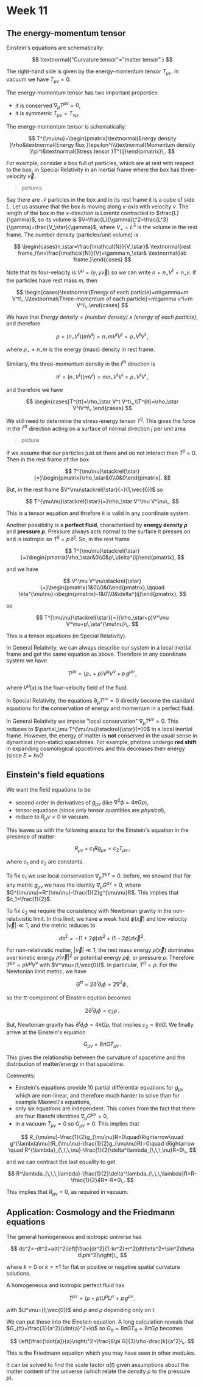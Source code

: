 # Week 11

## The energy-momentum tensor

Einstein's equations are schematically:

$$
\textnormal{"Curvature tensor"="matter tensor".}
$$

The right-hand side is given by the energy-momentum tensor $T_{\mu\nu}$. In vacuum we have $T_{\mu\nu}=0$.

The energy-momentum tensor has two important properties:
- it is conserved $\nabla_\mu T^{\mu\nu}=0$,
- it is symmetric $T_{\mu\nu}=T_{\nu\mu}$.

The energy-momentum tensor is schematically:

$$
T^{\mu\nu}=\begin{pmatrix}\textnormal{Energy density }\rho&\textnormal{Energy flux }\epsilon^i\\\textnormal{Momentum density }\pi^i&\textnormal{Stress tensor }T^{ij}\end{pmatrix}\,.
$$

For example, consider a box full of particles, which are at rest with respect to the box, in Special Relativity in an inertial frame where the box has three-velocity $\vec{v}$.

>pictures

Say there are $\mathcal{N}$ particles in the box and in its rest frame it is a cube of side $L$. Let us assume that the box is moving along $x$-axis with velocity $v$. The length of the box in the $x$-direction is Lorentz contracted to $\frac{L}{\gamma}$, so its volume is $V=\frac{L}{\gamma}L^2=\frac{L^3}{\gamma}=\frac{V_\star}{\gamma}$, where $V_\star=L^3$ is the volume in the rest frame. The number density (particles/unit volume) is

$$
\begin{cases}n_\star=\frac{\mathcal{N}}{V_\star}& \textnormal{rest frame,}\\n=\frac{\mathcal{N}}{V}=\gamma n_\star& \textnormal{lab frame.}\end{cases}
$$

Note that its four-velocity is $V^\mu=(\gamma,\gamma \vec{v})$ so we can write $n=n_\star V^t=n_\star \gamma$. If the particles have rest mass $m$, then

$$
\begin{cases}\textnormal{Energy of each particle}=m\gamma=m V^t\,,\\\textnormal{Three-momentum of each particle}=m\gamma v^i=m V^i\,.\end{cases}
$$

We have that *Energy density = (number density) x (energy of each particle)*, and therefore

$$
\rho=(n_\star V^t)(m V^t)=n_\star m V^t V^t=\rho_\star V^t V^t\,,
$$

where $\rho_\star=n_\star m$ is the energy (mass) density in rest frame.

Similarly, the three-momentum density in the $i^{th}$ direction is

$$
\pi^i=(n_\star V^t)(mV^i)=mn_\star V^t V^i=\rho_\star V^t V^i\,,
$$

and therefore we have

$$
\begin{cases}T^{tt}=\rho_\star V^t V^t\,,\\T^{it}=\rho_\star V^iV^t\,.\end{cases}
$$

We still need to determine the stress-energy tensor $T^{ij}$. This gives the force in the $i^{th}$ direction acting on a surface of normal direction $j$ per unit area

>picture

If we assume that our particles just sit there and do not interact then $T^{ij}=0$. Then in the rest frame of the box

$$
T^{\mu\nu}\stackrel{\star}{=}\begin{pmatrix}\rho_\star&0\\0&0\end{pmatrix}.
$$

But, in the rest frame $V^\mu\stackrel{\star}{=}(1,\vec{0})$ so

$$
T^{\mu\nu}\stackrel{\star}{=}\rho_\star V^\mu V^\nu\,.
$$

This is a tensor equation and threfore it is valid in any coordinate system.

Another possibility is a **perfect fluid**, characterised by **energy density $\rho$** and **pressure $p$**. Pressure always acts normal to the surface it presses on and is isotropic so $T^{ij}=p\,\delta^{ij}$. So, in the rest frame

$$
T^{\mu\nu}\stackrel{\star}{=}\begin{pmatrix}\rho_\star&0\\0&p\,\delta^{ij}\end{pmatrix},
$$

and we have

$$
V^\mu V^\nu\stackrel{\star}{=}\begin{pmatrix}1&0\\0&0\end{pmatrix},\qquad \eta^{\mu\nu}=\begin{pmatrix}-1&0\\0&\delta^{ij}\end{pmatrix},
$$

so

$$
T^{\mu\nu}\stackrel{\star}{=}(\rho_\star+p)V^\mu V^\nu+p\,\eta^{\mu\nu}\,.
$$

This is a tensor equations (in Special Relativity).

In General Relativity, we can always describe our system in a local inertial frame and get the same equation as above. Therefore in any coordinate system we have

$$
T^{\mu\nu}=(\rho_\star+p)V^{\mu}V^\nu+p\,g^{\mu\nu}\,,
$$

where $V^\mu (x)$ is the four-velocity field of the fluid.

In Special Relativity, the equations $\partial_\mu T^{\mu\nu}=0$ directly become the standard equations for the conservation of energy and momentum in a perfect fluid.

In General Relativity we impose "local conservation" $\nabla_\mu T^{\mu\nu}=0$. This reduces to $\partial_\mu T^{\mu\nu}\stackrel{\star}{=}0$ in a local inertial frame. However, the energy of matter is **not** conserved in the usual sense in dynamical (non-static) spacetimes. For example, photons undergo **red shift** in expanding cosmological spacetimes and this decreases their energy (since $E=\hbar \nu$)!


## Einstein's field equations

We want the field equations to be

- second order in derivatives of $g_{\mu\nu}$ (like $\nabla^2\phi=4\pi G\rho$),
- tensor equations (since only tensor quantities are *physical*),
- reduce to $R_\mu\nu=0$ in vacuum.

This leaves us with the following ansatz for the Einstein's equation in the presence of matter:

$$
R_{\mu\nu}+c_1 R g_{\mu\nu}=c_2 T_{\mu\nu}\,,
$$

where $c_1$ and $c_2$ are constants.

To fix $c_1$ we use local conservation $\nabla_\mu T^{\mu\nu}=0$. before, we showed that for any metric $g_{\mu\nu}$ we have the identity $\nabla_\mu G^{\mu\nu}=0$, where $G^{\mu\nu}=R^{\mu\nu}-\frac{1}{2}g^{\mu\nu}R$. This implies that $c_1=\frac{1}{2}$.

To fix $c_2$ we require the consistency with Newtonian gravity in the non-relativistic limit. In this limit, we have a weak field $\phi(\vec{x})$ and low velocity $|\vec{v}|\ll 1$, and the metric reduces to

$$
ds^2=-(1+2\phi)dt^2+(1-2\phi)d\vec{x}^2\,.
$$

For non-relativistic matter, $|\vec{v}|\ll 1$, the rest mass energy $\rho(\vec{x})$ dominates over kinetic energy $\rho |\vec{v}|^2$ or potential energy $\rho \phi$, or pressure $p$. Therefore $T^{\mu\nu}=\rho V^\mu V^\nu$ with $V^\mu=(1,\vec{0})$. In particular, $T^{tt}=\rho$. For the Newtonian limit metric, we have

$$
G^{tt}=2\partial^i\partial_i\phi=2\nabla^2\phi\,,
$$

so the $tt$-component of Einstein eqution becomes

$$
2\partial^i\partial_i\phi=c_2 \rho\,.
$$

But, Newtonian gravity has $\partial^i\partial_i \phi=4\pi G\rho$, that implies $c_2=8\pi G$. We finally arrive at the Einstein's equation

$$
G_{\mu\nu}=8\pi GT_{\mu\nu}\,.
$$

This gives the relationship between the curvature of spacetime and the distribution of matter/energy in that spacetime.

Comments:

- Einstein's equations provide 10 partial differential equations for $g_{\mu\nu}$ which are non-linear, and therefore much harder to solve than for example Maxwell's equations,
- only six equations are independent. This comes from the fact that there are four Bianchi identities $\nabla_\mu G^{\mu\nu}=0$,
- in a vacuum $T_{\mu\nu}=0$ so $G_{\mu\nu}=0$. This implies that

$$
R_{\mu\nu}-\frac{1}{2}g_{\mu\nu}R=0\quad\Rightarrow\quad g^{\lambda\mu}(R_{\mu\nu}-\frac{1}{2}g_{\mu\nu}R)=0\quad \Rightarrow \quad R^{\lambda}_{\,\,\,\nu}-\frac{1}{2}\delta^\lambda_{\,\,\,\nu}R=0\,,
$$

and we can contract the last equality to get

$$
R^\lambda_{\,\,\,\lambda}-\frac{1}{2}\delta^\lambda_{\,\,\,\lambda}R=R-\frac{1}{2}4R=-R=0\,.
$$

This implies that $R_{\mu\nu}=0$, as required in vacuum.

## Application: Cosmology and the Friedmann equations

The general homogeneous and isotropic universe has

$$
ds^2=-dt^2+a(t)^2\left[\frac{dr^2}{1-kr^2}+r^2(d\theta^2+\sin^2\theta d\phi^2)\right]\,,
$$

where $k=0$ or $k=\pm 1$ for flat or positive or negative spatial curvature solutions.

A homogeneous and isotropic perfect fluid has

$$
T^{\mu\nu}=(\rho+p)U^\mu U^\nu+p\,g^{\mu\nu}\,,
$$

with $U^\mu=(1,\vec{0})$ and $p$ and $\rho$ depending only on $t$.

We can put these into the Einstein equation. A long calculation reveals that $G_{tt}=\frac{3}{a^2}(\dot{a}^2+k)$ so $G_{tt}=8\pi GT_{tt}=8\pi G\rho$ becomes

$$
\left(\frac{\dot{a}}{a}\right)^2=\frac{8\pi G}{3}\rho-\frac{k}{a^2}\,.
$$

This is the Friedmann equation which you may have seen in other modules.

It can be solved to find the scale factor $a(t)$ given assumptions about the matter content of the universe (which relate the density $\rho$ to the pressure $p$).
